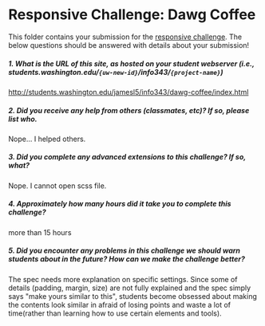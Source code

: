 # Responsive Challenge: Dawg Coffee

This folder contains your submission for the [responsive challenge](http://faculty.washington.edu/mikefree/info343/#/challenges/responsive). The below questions should be answered with details about your submission!

##### 1. What is the URL of this site, as hosted on your student webserver (i.e., students.washington.edu/<code>{uw-new-id}</code>/info343/<code>{project-name}</code>) #####
http://students.washington.edu/jamesl5/info343/dawg-coffee/index.html
##### 2. Did you receive any help from others (classmates, etc)? If so, please list who. #####
Nope... I helped others.
##### 3. Did you complete any advanced extensions to this challenge? If so, what? #####
Nope. I cannot open scss file.
##### 4. Approximately how many hours did it take you to complete this challenge? #####
more than 15 hours
##### 5. Did you encounter any problems in this challenge we should warn students about in the future? How can we make the challenge better? #####
The spec needs more explanation on specific settings. Since some of details (padding, margin, size) are not fully explained and the spec simply says "make yours similar to this", 
students become obsessed about making the contents look similar in afraid of losing points and waste a lot of time(rather than learning how to use certain elements and tools). 
